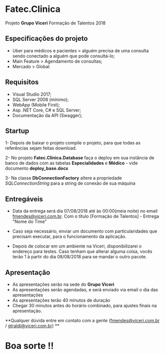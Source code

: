 # Fatec.Clinica
Projeto **Grupo Viceri**  Formação de Talentos 2018

## Especificações do projeto

 - Uber para médicos e pacientes > alguém precisa de uma consulta sendo conectado a alguém que pode consultá-lo;
 - Main Feature > Agendamento de consultas;
 - Mercado > Global.
 
## Requisitos
 - Visual Studio 2017;
 - SQL Server 2008 (mínimo);
 - WebApp (Mobile First);
 - Asp .NET Core, C# e SQL Server;
 - Documentação da API (Swagger);
 
## Startup
1- Depois de baixar o projeto compile o projeto, para que todas as referências sejam feitas download.

2- No projeto **Fatec.Clinica.Database** faça o deploy em sua instância de banco de dados com as tabelas **Especialidades** e **Médico** - vide documento **deploy_base.docx**

3- Na classe **DbConnectionFactory** altere a propriedade *SQLConnectionString* para a string de conexão de sua máquina

## Entregáveis
 - Data da entrega será dia 07/08/2018 até às 00:00(meia noite) no email fmendes@viceri.com.br. Com o título [Formação de Talentos] - Entrega "Nome do Time"
 
 - Caso seja necessário, enviar um documento com particularidades que precisam executar, para o funcionamento da aplicação.
 
 - Depois de colocar em um ambiente na Viceri, disponibilizarei o endereço para testes. Caso tenham que alterar alguma coisa, vocês terão 1 à partir do dia 08/08/2018 para se mandar o outro pacote.

## Apresentação
  - As apresentações serão na sede do **Grupo Viceri** 
  - As apresentações serão agendadas, e será enviado via email o dia das apresentações
  - As apresentações terão 40 minutos de duração
  - Chegar 30 minutos antes do horário combinado, para ajustes finais na apresentação.
  
**Qualquer dúvida entre em contato com a gente (fmendes@viceri.com.br / gtraldi@viceri.com.br) **
  
# Boa sorte !!
 


 
 
 
 
  








